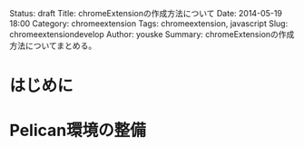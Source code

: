 Status: draft
Title: chromeExtensionの作成方法について
Date: 2014-05-19 18:00
Category: chromeextension
Tags: chromeextension, javascript
Slug: chromeextensiondevelop
Author: youske
Summary: chromeExtensionの作成方法についてまとめる。

# はじめに


# Pelican環境の整備
